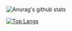 <div>
  
![Anurag's github stats](https://github-readme-stats.vercel.app/api?username=oscarcanongo&show_icons=true&count_private=true&hide=stars)

[![Top Langs](https://github-readme-stats.vercel.app/api/top-langs/?username=oscarcanongo)](https://github.com/anuraghazra/github-readme-stats)

</div>
<!--
**OscarCanongo/oscarcanongo** is a ✨ _special_ ✨ repository because its `README.md` (this file) appears on your GitHub profile.

Here are some ideas to get you started:

- 🔭 I’m currently working on ...
- 🌱 I’m currently learning ...
- 👯 I’m looking to collaborate on ...
- 🤔 I’m looking for help with ...
- 💬 Ask me about ...
- 📫 How to reach me: ...
- 😄 Pronouns: ...
- ⚡ Fun fact: ...
-->
